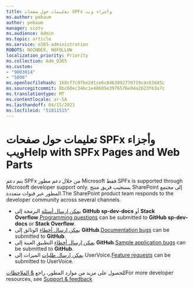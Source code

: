 ```yaml
---
title: تعليمات حول صفحات SPFx وأجزاء ويب
ms.author: pebaum
author: pebaum
manager: scotv
ms.audience: Admin
ms.topic: article
ms.service: o365-administration
ROBOTS: NOINDEX, NOFOLLOW
localization_priority: Priority
ms.collection: Adm_O365
ms.custom:
- "9003014"
- "5806"
ms.openlocfilehash: 168cf7c9fbe2d1ce6c0463092770719cdc63d45c
ms.sourcegitcommit: 8bc60ec34bc1e40685e3976576e04a2623f63a7c
ms.translationtype: MT
ms.contentlocale: ar-SA
ms.lasthandoff: 04/15/2021
ms.locfileid: "51811515"
---
```

# <a name="help-with-spfx-pages-and-web-parts"></a><span data-ttu-id="4ddcb-102">تعليمات حول صفحات SPFx وأجزاء ويب</span><span class="sxs-lookup"><span data-stu-id="4ddcb-102">Help with SPFx Pages and Web Parts</span></span>

<span data-ttu-id="4ddcb-103">يتم دعم SPFx من خلال دعم مطور Microsoft فقط.</span><span class="sxs-lookup"><span data-stu-id="4ddcb-103">SPFx is supported through Microsoft developer support only.</span></span> <span data-ttu-id="4ddcb-104">يستجيب فريق منتج SharePoint إلى مجتمع المطور عبر قنوات متعددة.</span><span class="sxs-lookup"><span data-stu-id="4ddcb-104">The SharePoint product team responds to the developer community across several channels.</span></span>

- <span data-ttu-id="4ddcb-105">[يمكن إرسال أسئلة](https://docs.microsoft.com/sharepoint/dev/support-feedback#programming-questions)  البرمجة إلى  **GitHub sp-dev-docs**  أو  **Stack Overflow**.</span><span class="sxs-lookup"><span data-stu-id="4ddcb-105">[Programming questions](https://docs.microsoft.com/sharepoint/dev/support-feedback#programming-questions)  can be submitted to  **GitHub sp-dev-docs**  or  **Stack Overflow**.</span></span>
- <span data-ttu-id="4ddcb-106">[يمكن إرسال أخطاء](https://docs.microsoft.com/sharepoint/dev/support-feedback#documentation-bugs)  الوثائق إلى **GitHub**.</span><span class="sxs-lookup"><span data-stu-id="4ddcb-106">[Documentation bugs](https://docs.microsoft.com/sharepoint/dev/support-feedback#documentation-bugs)  can be submitted to **GitHub**.</span></span>
- <span data-ttu-id="4ddcb-107">[يمكن إرسال أخطاء](https://docs.microsoft.com/sharepoint/dev/support-feedback#sample-application-bugs)  التطبيق العينة إلى  **GitHub**.</span><span class="sxs-lookup"><span data-stu-id="4ddcb-107">[Sample application bugs](https://docs.microsoft.com/sharepoint/dev/support-feedback#sample-application-bugs)  can be submitted to  **GitHub**.</span></span>
- <span data-ttu-id="4ddcb-108">[يمكن إرسال طلبات](https://docs.microsoft.com/sharepoint/dev/support-feedback#feature-requests)  الميزات إلى UserVoice.</span><span class="sxs-lookup"><span data-stu-id="4ddcb-108">[Feature requests](https://docs.microsoft.com/sharepoint/dev/support-feedback#feature-requests)  can be submitted to UserVoice.</span></span>

<span data-ttu-id="4ddcb-109">للحصول على مزيد من موارد المطور، راجع  [& الملاحظات](https://docs.microsoft.com/sharepoint/dev/support-feedback)</span><span class="sxs-lookup"><span data-stu-id="4ddcb-109">For more developer resources, see  [Support & feedback](https://docs.microsoft.com/sharepoint/dev/support-feedback)</span></span>